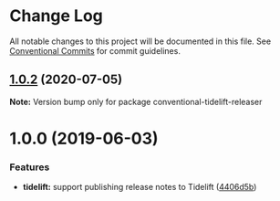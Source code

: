 # Change Log

All notable changes to this project will be documented in this file.
See [Conventional Commits](https://conventionalcommits.org) for commit guidelines.

<a name="1.0.2"></a>
## [1.0.2](https://github.com/conventional-changelog/releaser-tools/compare/conventional-tidelift-releaser@1.0.1...conventional-tidelift-releaser@1.0.2) (2020-07-05)




**Note:** Version bump only for package conventional-tidelift-releaser

<a name="1.0.0"></a>
# 1.0.0 (2019-06-03)


### Features

* **tidelift:** support publishing release notes to Tidelift ([4406d5b](https://github.com/conventional-changelog/releaser-tools/commit/4406d5b))
